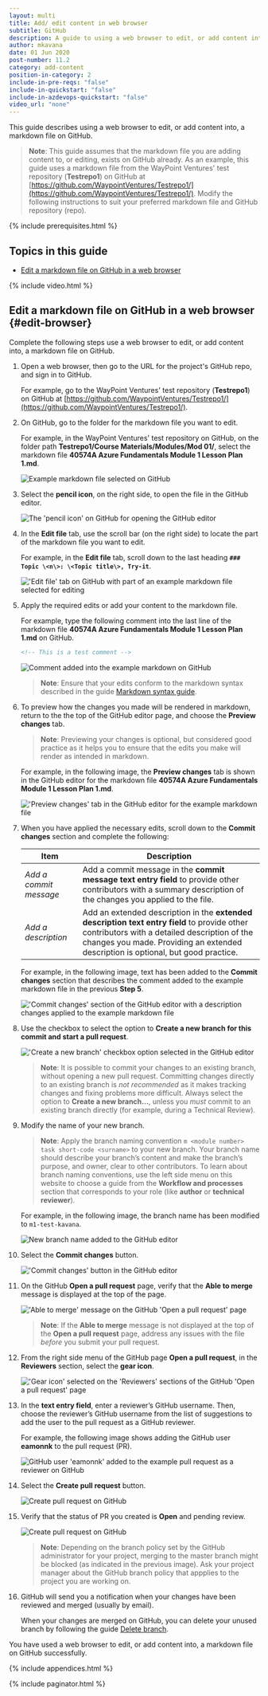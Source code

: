 ```yaml
---
layout: multi
title: Add/ edit content in web browser
subtitle: GitHub
description: A guide to using a web browser to edit, or add content into, a markdown file on GitHub
author: mkavana
date: 01 Jun 2020
post-number: 11.2
category: add-content
position-in-category: 2
include-in-pre-reqs: "false"
include-in-quickstart: "false"
include-in-azdevops-quickstart: "false"
video_url: "none"
---
```


This guide describes using a web browser to edit, or add content into, a markdown file on GitHub.

> **Note**: This guide assumes that the markdown file you are adding content to, or editing, exists on GitHub already. As an example, this guide uses a markdown file from the WayPoint Ventures' test repository (**Testrepo1**) on GitHub at [https://github.com/WaypointVentures/Testrepo1/](https://github.com/WaypointVentures/Testrepo1/). Modify the following instructions to suit your preferred markdown file and GitHub repository (repo).

{% include prerequisites.html %}

## Topics in this guide

- [Edit a markdown file on GitHub in a web browser](#edit-browser)

{% include video.html %}

## Edit a markdown file on GitHub in a web browser {#edit-browser}

Complete the following steps use a web browser to edit, or add content into, a markdown file on GitHub.

1. Open a web browser, then go to the URL for the project's GitHub repo, and sign in to GitHub.

    For example, go to the WayPoint Ventures' test repository (**Testrepo1**) on GitHub at [https://github.com/WaypointVentures/Testrepo1/](https://github.com/WaypointVentures/Testrepo1/).

2. On GitHub, go to the folder for the markdown file you want to edit.

    For example, in the WayPoint Ventures' test repository on GitHub, on the folder path **Testrepo1/Course Materials/Modules/Mod 01/**, select the markdown file **40574A Azure Fundamentals Module 1 Lesson Plan 1.md**.

    ![Example markdown file selected on GitHub](../assets/images/11-add-content/edit-browser/github/edit-browser-002.png)

3. Select the **pencil icon**, on the right side, to open the file in the GitHub editor.

    ![The 'pencil icon' on GitHub for opening the GitHub editor](../assets/images/11-add-content/edit-browser/github/edit-browser-003.png)

4. In the **Edit file** tab, use the scroll bar (on the right side) to locate the part of the markdown file you want to edit.

    For example, in the **Edit file** tab, scroll down to the last heading **`### Topic \<n\>: \<Topic title\>, Try-it`**.

    !['Edit file' tab on GitHub with part of an example markdown file selected for editing](../assets/images/11-add-content/edit-browser/github/edit-browser-004.png)

5. Apply the required edits or add your content to the markdown file.

    For example, type the following comment into the last line of the markdown file **40574A Azure Fundamentals Module 1 Lesson Plan 1.md** on GitHub.

    ```markdown
    <!-- This is a test comment -->
    ```

    ![Comment added into the example markdown on GitHub](../assets/images/11-add-content/edit-browser/github/edit-browser-005.png)

    > **Note**: Ensure that your edits conform to the markdown syntax described in the guide [Markdown syntax guide]({{site.baseurl}}/add-content/syntax.html).
    >

6. To preview how the changes you made will be rendered in markdown, return to the the top of the GitHub editor page, and choose the **Preview changes** tab.

   > **Note**: Previewing your changes is optional, but considered good practice as it helps you to ensure that the edits you make will render as intended in markdown.
   >

    For example, in the following image, the **Preview changes** tab is shown in the GitHub editor for the markdown file **40574A Azure Fundamentals Module 1 Lesson Plan 1.md**.

   !['Preview changes' tab in the GitHub editor for the example markdown file](../assets/images/11-add-content/edit-browser/github/edit-browser-006.png)

7. When you have applied the necessary edits, scroll down to the **Commit changes** section and complete the following:

    |Item|Description|
    |---|---|
    |*Add a commit message*|Add a commit message in the **commit message text entry field** to provide other contributors with a summary description of the changes you applied to the file.|
    |*Add a description*|Add an extended description in the **extended description text entry field** to provide other contributors with a detailed description of the changes you made. Providing an extended description is optional, but good practice.|

    For example, in the following image, text has been added to the **Commit changes** section that describes the comment added to the example markdown file in the previous **Step 5**.

    !['Commit changes' section of the GitHub editor with a description changes applied to the example markdown file](../assets/images/11-add-content/edit-browser/github/edit-browser-007.png)

8. Use the checkbox to select the option to **Create a new branch for this commit and start a pull request**.

    !['Create a new branch' checkbox option selected in the GitHub editor](../assets/images/11-add-content/edit-browser/github/edit-browser-008.png)

    > **Note**: It is possible to commit your changes to an existing branch, without opening a new pull request. Committing changes directly to an existing branch is *not recommended* as it makes tracking changes and fixing problems more difficult. Always select the option to **Create a new branch...**, unless you *must* commit to an existing branch directly (for example, during a Technical Review).
    >

9. Modify the name of your new branch.

    > **Note**: Apply the branch naming convention `m <module number> task short-code <surname>` to your new branch. Your branch name should describe your branch’s content and make the branch’s purpose, and owner, clear to other contributors. To learn about branch naming conventions, use the left side menu on this website to choose a guide from the **Workflow and processes** section that corresponds to your role (like **author** or **technical reviewer**).
    >

    For example, in the following image, the branch name has been modified to `m1-test-kavana`.

    ![New branch name added to the GitHub editor](../assets/images/11-add-content/edit-browser/github/edit-browser-009.png)

10. Select the **Commit changes** button.

    !['Commit changes' button in the GitHub editor](../assets/images/11-add-content/edit-browser/github/edit-browser-010.png)

11. On the GitHub **Open a pull request** page, verify that the **Able to merge** message is displayed at the top of the page.

    !['Able to merge' message on the GitHub 'Open a pull request' page](../assets/images/11-add-content/edit-browser/github/edit-browser-011.png)

    > **Note**: If the **Able to merge** message is not displayed at the top of the **Open a pull request** page, address any issues with the file *before* you submit your pull request.

12. From the right side menu of the GitHub page **Open a pull request**, in the **Reviewers** section, select the **gear icon**.

    !['Gear icon' selected on the 'Reviewers' sections of the GitHub 'Open a pull request' page](../assets/images/11-add-content/edit-browser/github/edit-browser-012.png)

13. In the **text entry field**, enter a reviewer’s GitHub username. Then, choose the reviewer’s GitHub username from the list of suggestions to add the user to the pull request as a GitHub reviewer.

    For example, the following image shows adding the GitHub user **eamonnk** to the pull request (PR).

    ![GitHub user 'eamonnk' added to the example pull request as a reviewer on GitHub](../assets/images/11-add-content/edit-browser/github/edit-browser-013.png)

14. Select the **Create pull request** button.

    ![Create pull request on GitHub](../assets/images/11-add-content/edit-browser/github/edit-browser-014.png)

15. Verify that the status of PR you created is **Open** and pending review.

    ![Create pull request on GitHub](../assets/images/11-add-content/edit-browser/github/edit-browser-015.png)

    > **Note**: Depending on the branch policy set by the GitHub administrator for your project, merging to the master branch might be blocked (as indicated in the previous image). Ask your project manager about the GitHub branch policy that appplies to the project you are working on.
    >

16. GitHub will send you a notification when your changes have been reviewed and merged (usually by email).

    When your changes are merged on GitHub, you can delete your unused branch by following the guide [Delete branch]({{site.baseurl}}/branches/delete-branch.html).

You have used a web browser to edit, or add content into, a markdown file on GitHub successfully.

{% include appendices.html %}

{% include paginator.html %}
